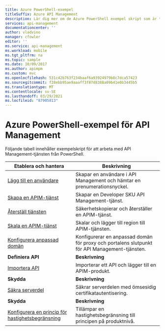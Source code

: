 ```yaml
---
title: Azure PowerShell-exempel
titleSuffix: Azure API Management
description: Lär dig mer om de Azure PowerShell exempel skript som är tillgängliga för Azure API Management, till exempel "Add a User" och "import-API".
services: api-management
documentationcenter: ''
author: vladvino
manager: cfowler
editor: ''
ms.service: api-management
ms.workload: mobile
ms.tgt_pltfrm: na
ms.topic: sample
ms.date: 10/09/2017
ms.author: apimpm
ms.custom: mvc
ms.openlocfilehash: 531c42b763f234baaf6a93924979b8c7dca57423
ms.sourcegitcommit: f28ebb95ae9aaaff3f87d8388a09b41e0b3445b5
ms.translationtype: MT
ms.contentlocale: sv-SE
ms.lasthandoff: 03/29/2021
ms.locfileid: "87905813"
---
```

# <a name="azure-powershell-samples-for-api-management"></a>Azure PowerShell-exempel för API Management

Följande tabell innehåller exempelskript för att arbeta med API Management-tjänsten från PowerShell.

| Etablera och hantera | Beskrivning |
| -------------------- | ----------- |
|[Lägg till en användare](./scripts/powershell-add-user-and-get-subscription-key.md?toc=%2fpowershell%2fmodule%2ftoc.json)| Skapar en användare i API Management och hämtar en prenumerationsnyckel.|
|[Skapa en APIM-tjänst](./scripts/powershell-create-apim-service.md?toc=%2fpowershell%2fmodule%2ftoc.json)|Skapar en Developer SKU API Management-tjänst.|
|[Återställ tjänsten](./scripts/powershell-backup-restore-apim-service.md?toc=%2fpowershell%2fmodule%2ftoc.json)|Säkerhetskopierar och återställer en APIM-tjänst.|
|[Skala en APIM-tjänst](./scripts/powershell-scale-and-addregion-apim-service.md?toc=%2fpowershell%2fmodule%2ftoc.json)|Skalar och lägger till region till APIM-tjänsten.|
|[Konfigurera anpassad domän](./scripts/powershell-setup-custom-domain.md?toc=%2fpowershell%2fmodule%2ftoc.json)|Konfigurerar en anpassad domän för proxy och portalens slutpunkt för API Management-tjänsten.|
|**Definiera API**| **Beskrivning** |
|[Importera API](./scripts/powershell-import-api-and-add-to-product.md?toc=%2fpowershell%2fmodule%2ftoc.json)|Importerar ett API och lägger till en APIM-produkt.|
|**Skydda**| **Beskrivning** |
|[Säkra serverdel](./scripts/powershell-secure-backend-with-mutual-certificate-authentication.md?toc=%2fpowershell%2fmodule%2ftoc.json)|Säkrar serverdelen med ömsesidig certifikatautentisering.|
|**Skydda**| **Beskrivning** |
|[Konfigurera en princip för hastighetsbegränsning](./scripts/powershell-setup-rate-limit-policy.md?toc=%2fpowershell%2fmodule%2ftoc.json)|Tillämpar en hastighetsbegränsning till principen på produktnivå. |
